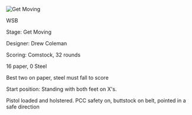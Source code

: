 ![Get Moving](https://github.com/bagellord/USPSA-Stages/blob/master/31+%20rounds/Get%20Moving%20-%2032%20rounds%20-%20Comstock/Get%20Moving.png)

WSB

Stage: Get Moving

Designer: Drew Coleman

Scoring: Comstock, 32 rounds

16 paper, 0 Steel

Best two on paper, steel must fall to score

Start position: Standing with both feet on X's.

Pistol loaded and holstered. PCC safety on, buttstock on belt, pointed in a safe direction

